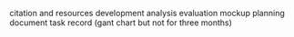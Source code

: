 citation and resources
development analysis
evaluation
mockup
planning document
task record (gant chart but not for three months)
